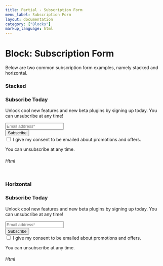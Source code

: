 ```yaml
---
title: Partial - Subscription Form
menu_label: Subscription Form
layout: documentation
category: ["Blocks"]
markup_language: html
---
```


<div class="section-block">
  <div class="row pt-40 pt-md-40">
    <div class="col w-9/12 w-md-full order-2 content-inner">
      <h1 class="font-light">Block: Subscription Form</h1>
      <p class="mb-10">Below are two common subscription form examples, namely stacked and horizontal.</p>
      <h3 class="font-light mt-80">Stacked</h3>
      <!-- Subscription Form Stacked -->
      <div class="section-block bg-grey-ultralight">
        <div class="row">
          <div class="col w-full">
            <div class="row">
              <div class="col w-8/12 offset-2 center">
                <h3 class="mb-10">Subscribe Today</h3>
                <p>Unlock cool new features and new beta plugins by signing up today. You can unsubcribe at any time!</p>
              </div>
            </div>
            <div class="row">
              <div class="col w-8/12 offset-2">
                <div class="form-container subscription-form-container center">
                  <form class="subscription-form" action="#" method="post" novalidate="">
                    <div class="row">
                      <div class="col w-full">
                        <input type="email" name="email" class="form-email form-element rounded shadow-focus-outline size-md" placeholder="Email address*" required="">
                      </div>
                    </div>
                    <div class="row">
                      <div class="col w-full">
                        <input type="submit" value="Subscribe" class="form-submit w-full ml-0 mr-0 mb-20 button rounded shadow-focus-outline size-md">
                      </div>
                    </div>
                    <div class="row form-consent">
                      <div class="col w-full">
                        <input id="checkbox-subscription-1" class="form-element checkbox" name="checkbox-consent" type="checkbox" required="">
                        <label for="checkbox-subscription-1" class="checkbox-label consent-checkbox-label">I give my consent to be emailed about promotions and offers.</label>
                        <p class="consent-notice text-small"> You can unsubscribe at any time. </p>
                      </div>
                    </div>
                  </form>
                  <!-- form response wrapper -->
                  <div class="form-response"></div>
                </div>
              </div>
            </div>
          </div>
        </div>
      </div>
      <!-- Subscription Form Stacked End -->
      <!-- code -->
      <h6 class="uppercase">Html</h6>
      <div class="rounded p-20 overflow-y-scroll mb-0 bg-gradient-grey-ultralight border-l border-4 border-solid border-indigo">
        <pre class="m-0 language-html"><code class="inline-block scrolling-touch"><!--<div class="form-container subscription-form-container center">
	<form class="subscription-form" action="#" method="post" novalidate>
		<div class="row">
			<div class="col w-full">
				<input type="email" name="email" class="form-email form-element rounded shadow-focus-outline size-md" placeholder="Email address*" required>
			</div>
		</div>
		<div class="row">
			<div class="col w-full">
				<input type="submit" value="Subscribe" class="form-submit w-full ml-0 mr-0 mb-20 button rounded shadow-focus-outline size-md">
			</div>
		</div>
		<div class="row form-consent">
			<div class="col w-full">
				<input id="checkbox-subscription-1" class="form-element checkbox" name="checkbox-consent" type="checkbox" required="">
			 	<label for="checkbox-subscription-1" class="checkbox-label consent-checkbox-label">I give my consent to be emailed about promotions and offers.</label>
				<p class="consent-notice text-small">
					You can unsubscribe at any time.
				</p>
			</div>
		</div>
	</form>
	<div class="form-response"></div>
</div>
--></code></pre>
      </div>
      <!-- code -->
      <h3 class="font-light mt-80">Horizontal</h3>
      <!-- Subscription Form Stacked -->
      <div class="section-block bg-grey-ultralight">
        <div class="row">
          <div class="col w-full">
            <div class="row">
              <div class="col w-8/12 offset-2 center">
                <h3 class="mb-10">Subscribe Today</h3>
                <p>Unlock cool new features and new beta plugins by signing up today. You can unsubcribe at any time!</p>
              </div>
            </div>
            <div class="row">
              <div class="col w-8/12 offset-2">
                <div class="form-container subscription-form-container center">
                  <form class="subscription-form" action="#" method="post" novalidate="">
                    <div class="row row-form">
                      <div class="col w-7/12 pr-0 pr-sm-10">
                        <input type="email" name="email" class="form-email form-element rounded-l rounded-sm shadow-focus-outline size-md" placeholder="Email address*" required="">
                      </div>
                      <div class="col w-5/12 pl-0 pl-sm-10">
                        <input type="submit" value="Subscribe" class="form-submit w-full m-0 mb-sm-20 button rounded-r rounded-sm shadow-focus-outline size-md">
                      </div>
                    </div>
                    <div class="row form-consent">
                      <div class="col w-full">
                        <input id="checkbox-subscription-2" class="form-element checkbox" name="checkbox-consent" type="checkbox" required="">
                        <label for="checkbox-subscription-2" class="checkbox-label consent-checkbox-label">I give my consent to be emailed about promotions and offers.</label>
                        <p class="consent-notice text-small"> You can unsubscribe at any time. </p>
                      </div>
                    </div>
                  </form>
                  <!-- form response wrapper -->
                  <div class="form-response"></div>
                </div>
              </div>
            </div>
          </div>
        </div>
      </div>
      <!-- Subscription Form Stacked End -->
      <!-- code -->
      <h6 class="uppercase">Html</h6>
      <div class="rounded p-20 overflow-y-scroll mb-0 bg-gradient-grey-ultralight border-l border-4 border-solid border-indigo">
        <pre class="m-0 language-html"><code class="inline-block scrolling-touch"><!--<div class="form-container subscription-form-container center">
	<form class="subscription-form" action="#" method="post" novalidate>
		<div class="row row-form">
			<div class="col w-7/12 pr-0 pr-sm-10">
				<input type="email" name="email" class="form-email form-element rounded-l rounded-sm shadow-focus-outline size-md" placeholder="Email address*" required>
			</div>
			<div class="col w-5/12 pl-0 pl-sm-10">
				<input type="submit" value="Subscribe" class="form-submit w-full m-0 mb-sm-20 button rounded-r rounded-sm shadow-focus-outline size-md">
			</div>
		</div>
		<div class="row form-consent">
			<div class="col w-full">
				<input id="checkbox-subscription-2" class="form-element checkbox" name="checkbox-consent" type="checkbox" required="">
			 	<label for="checkbox-subscription-2" class="checkbox-label consent-checkbox-label">I give my consent to be emailed about promotions and offers.</label>
				<p class="consent-notice text-small">
					You can unsubscribe at any time.
				</p>
			</div>
		</div>
	</form>
	<div class="form-response"></div>
</div>
--></code></pre>
      </div>
      <!-- code -->
    </div>
    <!-- Content Inner End -->
  </div>
</div>
